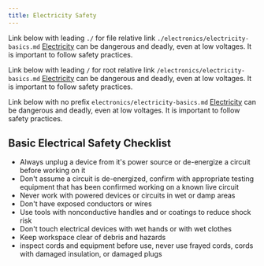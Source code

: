 ```yaml
---
title: Electricity Safety
---
```


Link below with leading `./` for file relative link `./electronics/electricity-basics.md`
[Electricity](./electronics/electricity-basics.md) can be dangerous and deadly, even at low voltages. It is important to follow safety practices.

Link below with leading `/` for root relative link `/electronics/electricity-basics.md`
[Electricity](/electronics/electricity-basics.md) can be dangerous and deadly, even at low voltages. It is important to follow safety practices.

Link below with no prefix `electronics/electricity-basics.md`
[Electricity](electronics/electricity-basics.md) can be dangerous and deadly, even at low voltages. It is important to follow safety practices.

## Basic Electrical Safety Checklist

- Always unplug a device from it's power source or de-energize a circuit before working on it
- Don't assume a circuit is de-energized, confirm with appropriate testing equipment that has been confirmed working on a known live circuit
- Never work with powered devices or circuits in wet or damp areas
- Don't have exposed conductors or wires
- Use tools with nonconductive handles and or coatings to reduce shock risk
- Don't touch electrical devices with wet hands or with wet clothes
- Keep workspace clear of debris and hazards
- inspect cords and equipment before use, never use frayed cords, cords with damaged insulation, or damaged plugs

